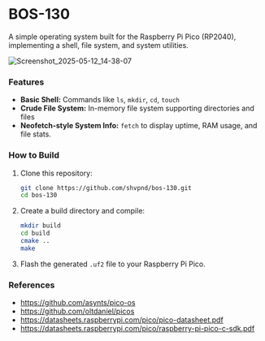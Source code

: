 # BOS-130
A simple operating system built for the Raspberry Pi Pico (RP2040), implementing a shell, file system, and system utilities.

![Screenshot_2025-05-12_14-38-07](https://github.com/user-attachments/assets/106c3630-fbc0-4965-920e-396f4734dd5f)

### Features

- **Basic Shell:**  Commands like `ls`, `mkdir`, `cd`, `touch`
- **Crude File System:**  In-memory file system supporting directories and files
- **Neofetch-style System Info:** `fetch` to display uptime, RAM usage, and file stats.
 
### How to Build

1. Clone this repository:
    ```bash
    git clone https://github.com/shvpnd/bos-130.git
    cd bos-130
    ```

2. Create a build directory and compile:
    ```bash
    mkdir build
    cd build
    cmake ..
    make
    ```
3. Flash the generated `.uf2` file to your Raspberry Pi Pico.

### References
- https://github.com/asynts/pico-os
- https://github.com/oltdaniel/picos
- https://datasheets.raspberrypi.com/pico/pico-datasheet.pdf
- https://datasheets.raspberrypi.com/pico/raspberry-pi-pico-c-sdk.pdf



